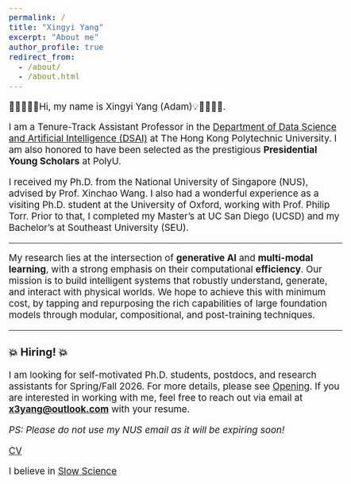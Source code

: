 ```yaml
---
permalink: /
title: "Xingyi Yang"
excerpt: "About me"
author_profile: true
redirect_from: 
  - /about/
  - /about.html
---
```


<style type="text/css">
  body{
  font-size: 14pt;
}
</style>

 🚀👨‍💻🥁💡Hi, my name is Xingyi Yang (Adam)💡🥁👨‍💻🚀.

I am a Tenure-Track Assistant Professor in the [Department of Data Science and Artificial Intelligence (DSAI)](https://www.polyu.edu.hk/dsai/?sc_lang=en) at The Hong Kong Polytechnic University. I am also honored to have been selected as the prestigious **Presidential Young Scholars** at PolyU.

I received my Ph.D. from the National University of Singapore (NUS), advised by Prof. Xinchao Wang. I also had a wonderful experience as a visiting Ph.D. student at the University of Oxford, working with Prof. Philip Torr. Prior to that, I completed my Master’s at UC San Diego (UCSD) and my Bachelor’s at Southeast University (SEU).


------

My research lies at the intersection of **generative AI** and **multi-modal learning**, with a strong emphasis on their computational **efficiency**. Our mission is to build intelligent systems that robustly understand, generate, and interact with physical worlds. We hope to achieve this with minimum cost, by tapping and repurposing the rich capabilities of large foundation models through modular, compositional, and post-training techniques. 

------

### 💥 Hiring! 💥

I am looking for self-motivated Ph.D. students, postdocs, and research assistants for Spring/Fall 2026. For more details, please see [Opening](https://adamdad.github.io/opening). If you are interested in working with me, feel free to reach out via email at **x3yang@outlook.com** with your resume. 

*PS: Please do not use my NUS email as it will be expiring soon!*

[CV](http://adamdad.github.io/files/CV_XingyiYang_202506.pdf)

I believe in [Slow Science](http://slow-science.org/)
